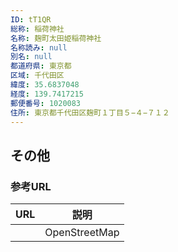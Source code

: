 ```yaml
---
ID: tT1QR
総称: 稲荷神社
名称: 麹町太田姫稲荷神社
名称読み: null
別名: null
都道府県: 東京都
区域: 千代田区
緯度: 35.6837048
経度: 139.7417215
郵便番号: 1020083
住所: 東京都千代田区麹町１丁目５−４−７１２
---
```


## その他

### 参考URL

| URL | 説明          |
| --- | ------------- |
|     | OpenStreetMap |

